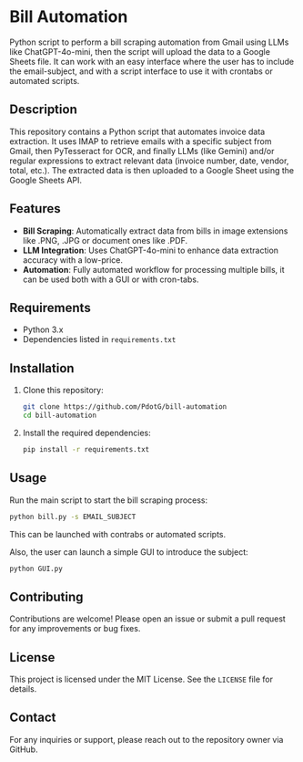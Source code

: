 # Bill Automation

Python script to perform a bill scraping automation from Gmail using LLMs like ChatGPT-4o-mini, then the script will upload the data to a Google Sheets file. It can work with an easy interface where the user has to include the email-subject, and with a script interface to use it with crontabs or automated scripts. 

## Description

This repository contains a Python script that automates invoice data extraction. It uses IMAP to retrieve emails with a specific subject from Gmail, then PyTesseract for OCR, and finally LLMs (like Gemini) and/or regular expressions to extract relevant data (invoice number, date, vendor, total, etc.). The extracted data is then uploaded to a Google Sheet using the Google Sheets API.

## Features

- **Bill Scraping**: Automatically extract data from bills in image extensions like .PNG, .JPG or document ones like .PDF.
- **LLM Integration**: Uses ChatGPT-4o-mini to enhance data extraction accuracy with a low-price.
- **Automation**: Fully automated workflow for processing multiple bills, it can be used both with a GUI or with cron-tabs.

## Requirements

- Python 3.x
- Dependencies listed in `requirements.txt`

## Installation

1. Clone this repository:
   ```bash
   git clone https://github.com/PdotG/bill-automation
   cd bill-automation
   ```

2. Install the required dependencies:
   ```bash
   pip install -r requirements.txt
   ```

## Usage

Run the main script to start the bill scraping process:
```bash
python bill.py -s EMAIL_SUBJECT
```
This can be launched with contrabs or automated scripts.

Also, the user can launch a simple GUI to introduce the subject:

```bash
python GUI.py
```


## Contributing

Contributions are welcome! Please open an issue or submit a pull request for any improvements or bug fixes.

## License

This project is licensed under the MIT License. See the `LICENSE` file for details.

## Contact

For any inquiries or support, please reach out to the repository owner via GitHub.
